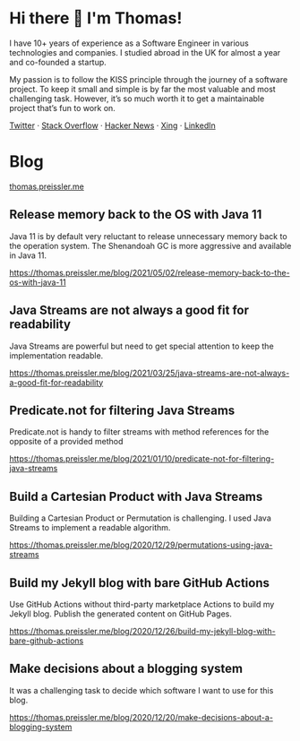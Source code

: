 # Hi there 👋 I'm Thomas!

I have 10+ years of experience as a Software Engineer in various technologies and companies. I studied abroad in the UK for almost a year and co-founded a startup.

My passion is to follow the KISS principle through the journey of a software project. To keep it small and simple is by far the most valuable and most challenging task. However, it’s so much worth it to get a maintainable project that’s fun to work on.

[Twitter](https://twitter.com/TheThomasPr) · 
[Stack Overflow](https://stackoverflow.com/users/915955/thomas-prei%c3%9fler) · 
[Hacker News](https://news.ycombinator.com/user?id=ThomasPr) · 
[Xing](https://www.xing.com/profile/Thomas_Preissler) · 
[LinkedIn](https://www.linkedin.com/in/thomas-preissler)


# Blog

[thomas.preissler.me](https://thomas.preissler.me)


## Release memory back to the OS with Java 11

Java 11 is by default very reluctant to release unnecessary memory back to the operation system. The Shenandoah GC is more aggressive and available in Java 11.

https://thomas.preissler.me/blog/2021/05/02/release-memory-back-to-the-os-with-java-11


## Java Streams are not always a good fit for readability

Java Streams are powerful but need to get special attention to keep the implementation readable.

https://thomas.preissler.me/blog/2021/03/25/java-streams-are-not-always-a-good-fit-for-readability


## Predicate.not for filtering Java Streams

Predicate.not is handy to filter streams with method references for the opposite of a provided method

https://thomas.preissler.me/blog/2021/01/10/predicate-not-for-filtering-java-streams


## Build a Cartesian Product with Java Streams

Building a Cartesian Product or Permutation is challenging. I used Java Streams to implement a readable algorithm.

https://thomas.preissler.me/blog/2020/12/29/permutations-using-java-streams


## Build my Jekyll blog with bare GitHub Actions

Use GitHub Actions without third-party marketplace Actions to build my Jekyll blog. Publish the generated content on GitHub Pages.

https://thomas.preissler.me/blog/2020/12/26/build-my-jekyll-blog-with-bare-github-actions


## Make decisions about a blogging system

It was a challenging task to decide which software I want to use for this blog.

https://thomas.preissler.me/blog/2020/12/20/make-decisions-about-a-blogging-system
